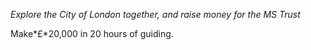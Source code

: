 *Explore the City of London together, and raise money for the MS Trust*

Make*&pound;*20,000 in 20 hours of guiding.
